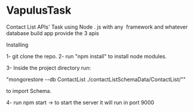 # VapulusTask
Contact List ​APIs'  Task  using ​Node ​. js ​with any ​ framework and whatever ​database  build app ​provide the 3 apis


Installing

1- git clone the repo.
2- run "npm install" to install node modules.


3- Inside the project directory run:

"mongorestore --db ContactList ./contactListSchemaData/ContactList/""

 to import Schema.

 4- run npm start -> to start the server it will run in port 9000
